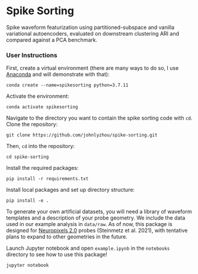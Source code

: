 # Spike Sorting

Spike waveform featurization using partitioned-subspace and vanilla variational autoencoders, evaluated on downstream clustering ARI and compared against a PCA benchmark.

### User Instructions
First, create a virtual environment (there are many ways to do so, I use [Anaconda](https://www.anaconda.com/products/individual) and will demonstrate with that):
```
conda create --name=spikesorting python=3.7.11
```
Activate the environment:
```
conda activate spikesorting
```
Navigate to the directory you want to contain the spike sorting code with `cd`.
Clone the repository:
```
git clone https://github.com/johnlyzhou/spike-sorting.git
```
Then, `cd` into the repository:
```
cd spike-sorting
```
Install the required packages:
```
pip install -r requirements.txt
```
Install local packages and set up directory structure:
```
pip install -e .
```
To generate your own artificial datasets, you will need a library of waveform templates and a description of your probe geometry. We include the data used in our example analysis in `data/raw`. As of now, this package is designed for [Neuropixels 2.0](https://www.science.org/doi/10.1126/science.abf4588) probes (Steinmetz et al. 2021), with tentative plans to expand to other geometries in the future.

Launch Jupyter notebook and open `example.ipynb` in the `notebooks` directory to see how to use this package!
```
jupyter notebook
```
